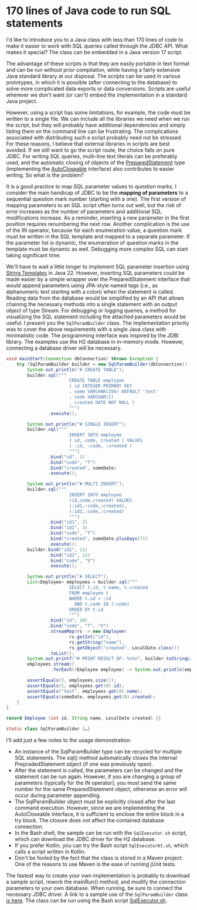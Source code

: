# 170 lines of Java code to run SQL statements

I'd like to introduce you to a Java class with less than 170 lines of code to make it easier to work with SQL queries called through the JDBC API. 
What makes it special? 
The class can be embedded in a Java version 17 script.

The advantage of these scripts is that they are easily portable in text format and can be run without prior compilation, while having a fairly extensive Java standard library at our disposal.
The scripts can be used in various prototypes, in which it is possible (after connecting to the database) to solve more complicated data exports or data conversions.
Scripts are useful wherever we don't want (or can't) embed the implementation in a standard Java project.

However, using a script has some limitations, for example, the code must be written to a single file.
We can include all the libraries we need when we run the script, but they will probably have additional dependencies and simply listing them on the command line can be frustrating.
The complications associated with distributing such a script probably need not be stressed.
For these reasons, I believe that external libraries in scripts are best avoided.
If we still want to go the script route, the choice falls on pure JDBC.
For writing SQL queries, multi-line text literals can be preferably used, and the automatic closing of objects of the [PreparedStatement](https://docs.oracle.com/en/java/javase/17/docs/api/java.sql/java/sql/PreparedStatement.html) type (implementing the [AutoCloseable](https://docs.oracle.com/en/java/javase/17/docs/api/java.base/java/lang/AutoCloseable.html) interface) also contributes to easier writing.
So what is the problem?

It is a good practice to map SQL parameter values to question marks.
I consider the main handicap of JDBC to be the **mapping of parameters** to a sequential question mark number (starting with a one).
The first version of mapping parameters to an SQL script often turns out well, but the risk of error increases as the number of parameters and additional SQL modifications increase.
As a reminder, inserting a new parameter in the first position requires renumbering the next row.
Another complication is the use of the IN operator, because for each enumeration value, a question mark must be written in the SQL template and mapped to a separate parameter.
If the parameter list is dynamic, the enumeration of question marks in the template must be dynamic as well.
Debugging more complex SQL can start taking significant time.

We'll have to wait a little longer to implement SQL parameter insertion using [String Templates](https://openjdk.org/jeps/459#Safely-composing-and-executing-database-queries) in Java 22.
However, inserting SQL parameters could be made easier by a simple wrapper over the PreparedStatement interface that would append parameters using JPA-style named tags (i.e., as alphanumeric text starting with a colon) when the statement is called.
Reading data from the database would be simplified by an API that allows chaining the necessary methods into a single statement with an output object of type Stream<ResultSet>.
For debugging or logging queries, a method for visualizing the SQL statement including the attached parameters would be useful.
I present you the `SqlParamBuilder` class.
The implementation priority was to cover the above requirements with a single Java class with minimalistic code.
The programming interface was inspired by the JDBI library.
The examples use the H2 database in in-memory mode.
However, connecting a database driver will be necessary.


```java
void mainStart(Connection dbConnection) throws Exception {
    try (SqlParamBuilder builder = new SqlParamBuilder(dbConnection)) {
        System.out.println("# CREATE TABLE");
        builder.sql("""
                        CREATE TABLE employee
                        ( id INTEGER PRIMARY KEY
                        , name VARCHAR(256) DEFAULT 'test'
                        , code VARCHAR(1)
                        , created DATE NOT NULL )
                        """)
                .execute();

        System.out.println("# SINGLE INSERT");
        builder.sql("""
                        INSERT INTO employee
                        ( id, code, created ) VALUES
                        ( :id, :code, :created )
                        """)
                .bind("id", 1)
                .bind("code", "T")
                .bind("created", someDate)
                .execute();

        System.out.println("# MULTI INSERT");
        builder.sql("""
                        INSERT INTO employee
                        (id,code,created) VALUES
                        (:id1,:code,:created),
                        (:id2,:code,:created)
                        """)
                .bind("id1", 2)
                .bind("id2", 3)
                .bind("code", "T")
                .bind("created", someDate.plusDays(7))
                .execute();
        builder.bind("id1", 11)
                .bind("id2", 12)
                .bind("code", "V")
                .execute();

        System.out.println("# SELECT");
        List<Employee> employees = builder.sql("""
                        SELECT t.id, t.name, t.created
                        FROM employee t
                        WHERE t.id < :id
                          AND t.code IN (:code)
                        ORDER BY t.id
                        """)
                .bind("id", 10)
                .bind("code", "T", "V")
                .streamMap(rs -> new Employee(
                        rs.getInt("id"),
                        rs.getString("name"),
                        rs.getObject("created", LocalDate.class)))
                .toList();
        System.out.printf("# PRINT RESULT OF: %s%n", builder.toStringLine());
        employees.stream()
                 .forEach((Employee employee) -> System.out.println(employee));

        assertEquals(3, employees.size());
        assertEquals(1, employees.get(0).id);
        assertEquals("test", employees.get(0).name);
        assertEquals(someDate, employees.get(0).created);
    }
}

record Employee (int id, String name, LocalDate created) {}

static class SqlParamBuilder {…}
```

I'll add just a few notes to the usage demonstration:

- An instance of the SqlParamBuilder type can be recycled for multiple SQL statements.
The sql() method automatically closes the internal PrepradedStatement object (if one was previously open).
- After the statement is called, the parameters can be changed and the statement can be run again.
However, if you are changing a group of parameters (typically for the IN operator), you must send the same number for the same PreparedStatement object, otherwise an error will occur during parameter appending.
- The SqlParamBuilder object must be explicitly closed after the last command execution.
However, since we are implementing the AutoCloseable interface, it is sufficient to enclose the entire block in a try block.
The closure does not affect the contained database connection.
- In the Bash shell, the sample can be run with the `SqlExecutor.sh` script, which can download the JDBC driver for the H2 database.
- If you prefer Kotlin, you can try the Bash script `SqlExecutorKt.sh`, which calls a script written in Kotlin.
- Don't be fooled by the fact that the class is stored in a Maven project.
One of the reasons to use Maven is the ease of running jUnit tests.

The fastest way to create your own implementation is probably to download a sample script, rework the mainRun() method, and modify the connection parameters to your own database.
When running, be sure to connect the necessary JDBC driver.
A link to a sample use of the `SqlParamBuilder` class [is here](../src/main/java/net/ponec/script/SqlExecutor.java).
The class can be run using the Bash script [SqlExecutor.sh](../src/main/java/net/ponec/script/SqlExecutor.sh).
